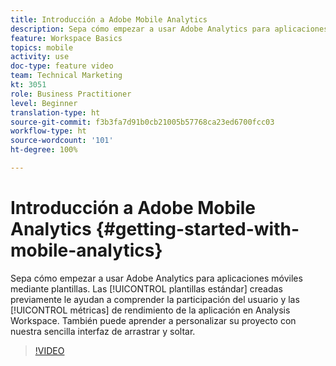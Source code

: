 ```yaml
---
title: Introducción a Adobe Mobile Analytics
description: Sepa cómo empezar a usar Adobe Analytics para aplicaciones móviles mediante plantillas. Las plantillas estándar creadas previamente le ayudan a comprender la participación del usuario y las métricas de rendimiento de la aplicación en Analysis Workspace. También puede aprender a personalizar su proyecto con nuestra sencilla interfaz de arrastrar y soltar.
feature: Workspace Basics
topics: mobile
activity: use
doc-type: feature video
team: Technical Marketing
kt: 3051
role: Business Practitioner
level: Beginner
translation-type: ht
source-git-commit: f3b3fa7d91b0cb21005b57768ca23ed6700fcc03
workflow-type: ht
source-wordcount: '101'
ht-degree: 100%

---
```



# Introducción a Adobe Mobile Analytics {#getting-started-with-mobile-analytics}

Sepa cómo empezar a usar Adobe Analytics para aplicaciones móviles mediante plantillas. Las [!UICONTROL plantillas estándar] creadas previamente le ayudan a comprender la participación del usuario y las [!UICONTROL métricas] de rendimiento de la aplicación en Analysis Workspace. También puede aprender a personalizar su proyecto con nuestra sencilla interfaz de arrastrar y soltar.

>[!VIDEO](https://video.tv.adobe.com/v/27826/?quality=12)

